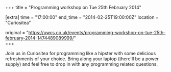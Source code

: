 +++
title = "Programming workshop on Tue 25th February 2014"

[extra]
time = "17:00:00"
end_time = "2014-02-25T19:00:00Z"
location = "Curiositea"

original = "https://uwcs.co.uk/events/programming-workshop-on-tue-25th-february-2014-1474489089999/"    
+++

Join us in Curiositea for programming like a hipster with some delicious refreshments of your choice. Bring along your laptop (there'll be a power supply) and feel free to drop in with any programming related questions.

